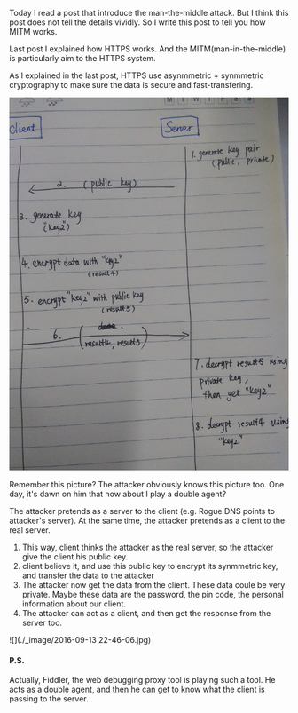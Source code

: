 Today I read a post that introduce the man-the-middle attack. But I think this post does not tell the details vividly. So I write this post to tell you how MITM works.

Last post I explained how HTTPS works. And the MITM(man-in-the-middle) is particularly aim to the HTTPS system.

As I explained in the last post, HTTPS use asynmmetric + synmmetric cryptography to make sure the data is secure and fast-transfering. 

![](/imgs/20160113_02.jpg)

Remember this picture? The attacker obviously knows this picture too. One day, it's dawn on him that how about I play a double agent?

The attacker pretends as a server to the client (e.g. Rogue DNS points to attacker's server). At the same time, the attacker pretends as a client to the real server. 

1. This way, client thinks the attacker as the real server, so the attacker give the client his public key.
2. client believe it, and use this public key to encrypt its synmmetric key, and transfer the data to the attacker
3. The attacker now get the data from the client. These data coule be very private. Maybe these data are the password, the pin code, the personal information about our client. 
4. The attacker can act as a client, and then get the response from the server too. 


![](./_image/2016-09-13 22-46-06.jpg)


#### P.S.
Actually, Fiddler, the web debugging proxy tool is playing such a tool. He acts as a double agent, and then he can get to know what the client is passing to the server.


